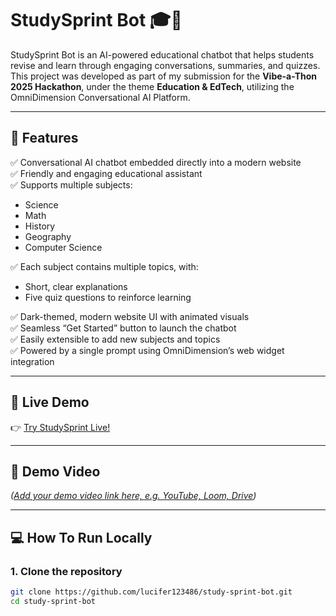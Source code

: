 # StudySprint Bot 🎓🤖

StudySprint Bot is an AI-powered educational chatbot that helps students revise and learn through engaging conversations, summaries, and quizzes. This project was developed as part of my submission for the **Vibe-a-Thon 2025 Hackathon**, under the theme **Education & EdTech**, utilizing the OmniDimension Conversational AI Platform.

---

## 🌟 Features

✅ Conversational AI chatbot embedded directly into a modern website  
✅ Friendly and engaging educational assistant  
✅ Supports multiple subjects:
- Science
- Math
- History
- Geography
- Computer Science

✅ Each subject contains multiple topics, with:
- Short, clear explanations
- Five quiz questions to reinforce learning

✅ Dark-themed, modern website UI with animated visuals  
✅ Seamless “Get Started” button to launch the chatbot  
✅ Easily extensible to add new subjects and topics  
✅ Powered by a single prompt using OmniDimension’s web widget integration

---

## 🚀 Live Demo

👉 [Try StudySprint Live!](https://lucifer123486.github.io/study-sprint-bot/)

---

## 🎥 Demo Video

*([Add your demo video link here, e.g. YouTube, Loom, Drive](https://www.linkedin.com/posts/mayur-patil-1451ba2b1_hackathon-edtech-ai-activity-7345137222230142976-_QQE?utm_source=social_share_send&utm_medium=android_app&rcm=ACoAAEr1W0UBlZfvtOeMJJpssQIwrAxAz1nbDUM&utm_campaign=copy_link))*

---

## 💻 How To Run Locally

### 1. Clone the repository

```bash
git clone https://github.com/lucifer123486/study-sprint-bot.git
cd study-sprint-bot
